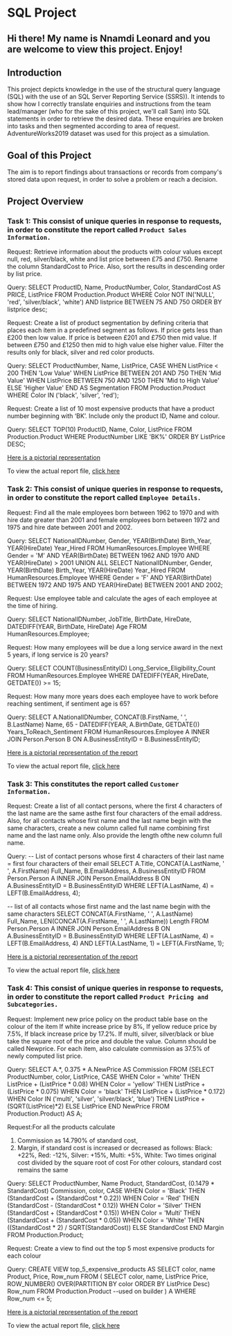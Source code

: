# SQL Project

## Hi there! My name is Nnamdi Leonard and you are welcome to view this project. Enjoy! 


## Introduction
This project depicts knowledge in the use of the structural query language (SQL) with the use of an SQL Server Reporting Service (SSRS)). It intends to show how I correctly translate enquiries and instructions from the team lead/manager (who for the sake of this project, we'll call Sam) into SQL statements in order to retrieve the desired data. These enquiries are broken into tasks and then segmented according to area of request. AdventureWorks2019 dataset was used for this project as a simulation.

## Goal of this Project
The aim is to report findings about transactions or records from company's stored data upon request, in order to solve a problem or reach a decision.

## Project Overview

### Task 1: This consist of unique queries in response to requests, in order to constitute the report called `Product Sales Information.`
Request: Retrieve information about the products with colour values except null, red, silver/black, white and list price between
£75 and £750. Rename the column StandardCost to Price. Also, sort the results in descending order by list price.

Query: SELECT ProductID, Name, ProductNumber, Color, StandardCost AS PRICE, ListPrice 
FROM Production.Product
WHERE Color NOT IN('NULL', 'red', 'silver/black', 'white') 
AND listprice BETWEEN 75 AND 750
ORDER BY listprice desc;

Request: Create a list of product segmentation by defining criteria that places each item in a predefined segment as follows. If
price gets less than £200 then low value. If price is between £201 and £750 then mid value. If between £750 and £1250
then mid to high value else higher value. Filter the results only for black, silver and red color products.

Query: SELECT ProductNumber, Name, ListPrice, CASE WHEN ListPrice < 200 THEN 'Low Value'
WHEN ListPrice BETWEEN 201 AND 750 THEN 'Mid Value'
WHEN ListPrice BETWEEN 750 AND 1250 THEN 'Mid to High Value'
ELSE 'Higher Value' END AS Segmentation
FROM Production.Product
WHERE Color IN ('black', 'silver', 'red');

Request: Create a list of 10 most expensive products that have a product number beginning with ‘BK’. Include only the product
ID, Name and colour.

Query: SELECT TOP(10) ProductID, Name, Color, ListPrice
FROM Production.Product
WHERE ProductNumber LIKE 'BK%'
ORDER BY ListPrice DESC;

[Here is a pictorial representation](Picture2.png) 

To view the actual report file, [click here](Product_Info.rdl)


### Task 2: This consist of unique queries in response to requests, in order to constitute the report called `Employee Details.`
Request: Find all the male employees born between 1962 to 1970 and with hire date greater than 2001 and female employees
born between 1972 and 1975 and hire date between 2001 and 2002.

Query: SELECT NationalIDNumber, Gender, YEAR(BirthDate) Birth_Year, YEAR(HireDate) Year_Hired
FROM HumanResources.Employee
WHERE Gender = 'M'
AND YEAR(BirthDate) BETWEEN 1962 AND 1970
AND YEAR(HireDate) > 2001
UNION ALL
SELECT NationalIDNumber, Gender, YEAR(BirthDate) Birth_Year, YEAR(HireDate) Year_Hired
FROM HumanResources.Employee
WHERE Gender = 'F'
AND YEAR(BirthDate) BETWEEN 1972 AND 1975 
AND YEAR(HireDate) BETWEEN 2001 AND 2002;

Request: Use employee table and calculate the ages of each employee at the time of hiring.

Query: SELECT NationalIDNumber, JobTitle, BirthDate, HireDate, DATEDIFF(YEAR, BirthDate, HireDate) Age
FROM HumanResources.Employee;

Request: How many employees will be due a long service award in the next 5 years, if long service is 20 years?

Query: SELECT COUNT(BusinessEntityID) Long_Service_Eligibility_Count
FROM HumanResources.Employee
WHERE DATEDIFF(YEAR, HireDate, GETDATE()) >= 15;

Request: How many more years does each employee have to work before reaching sentiment, if sentiment age is 65?

Query: SELECT A.NationalIDNumber, 
CONCAT(B.FirstName, ' ', B.LastName) Name, 65 - DATEDIFF(YEAR, A.BirthDate, GETDATE()) Years_ToReach_Sentiment
FROM HumanResources.Employee A
INNER JOIN Person.Person B ON A.BusinessEntityID = B.BusinessEntityID;

[Here is a pictorial representation of the report](Picture3.png)

To view the actual report file, [click here](Employee.rdl)


### Task 3: This constitutes the report called `Customer Information.`
Request: Create a list of all contact persons, where the first 4 characters of the last name are the same asthe first four characters
of the email address. Also, for all contacts whose first name and the last name begin with the same characters, create
a new column called full name combining first name and the last name only. Also provide the length ofthe new column
full name.

Query: 
-- List of contact persons whose first 4 characters of their last name = first four characters of their email
SELECT A.Title, CONCAT(A.LastName, ' ', A.FirstName) Full_Name, B.EmailAddress, A.BusinessEntityID
FROM Person.Person A
INNER JOIN Person.EmailAddress B ON A.BusinessEntityID = B.BusinessEntityID
WHERE LEFT(A.LastName, 4) = LEFT(B.EmailAddress, 4);

-- list of all contacts whose first name and the last name begin with the same characters
SELECT CONCAT(A.FirstName, ' ', A.LastName) Full_Name, LEN(CONCAT(A.FirstName, ' ', A.LastName)) Length
FROM Person.Person A
INNER JOIN Person.EmailAddress B ON A.BusinessEntityID = B.BusinessEntityID
WHERE LEFT(A.LastName, 4) = LEFT(B.EmailAddress, 4)
AND LEFT(A.LastName, 1) = LEFT(A.FirstName, 1);

[Here is a pictorial representation of the report](Picture6.png)

To view the actual report file, [click here](cust.rdl)

### Task 4: This consist of unique queries in response to requests, in order to constitute the report called `Product Pricing and Subcategories.`
Request: Implement new price policy on the product table base on the colour of the item
If white increase price by 8%, If yellow reduce price by 7.5%, If black increase price by 17.2%. If multi, silver,
silver/black or blue take the square root of the price and double the value. Column should be called Newprice. For
each item, also calculate commission as 37.5% of newly computed list price.

Query: SELECT A.*, 0.375 * A.NewPrice AS Commission FROM 
(SELECT ProductNumber, color, ListPrice, CASE WHEN Color = 'white' THEN ListPrice + (ListPrice * 0.08)
WHEN Color = 'yellow' THEN ListPrice + (ListPrice * 0.075)
WHEN Color = 'black' THEN ListPrice + (ListPrice * 0.172)
WHEN Color IN ('multi', 'silver', 'silver/black', 'blue') THEN ListPrice + (SQRT(ListPrice)*2)
ELSE ListPrice END NewPrice
FROM Production.Product) AS A;

Request:For all the products calculate
1. Commission as 14.790% of standard cost,
2. Margin, if standard cost is increased or decreased as follows:
Black: +22%, Red: -12%, Silver: +15%, Multi: +5%, White: Two times original cost divided by the square root of cost
For other colours, standard cost remains the same

Query: SELECT ProductNumber, Name Product, StandardCost, (0.1479 * StandardCost) Commission, color,
CASE WHEN Color = 'Black' THEN (StandardCost + (StandardCost * 0.22))
WHEN Color = 'Red' THEN (StandardCost - (StandardCost * 0.12))
WHEN Color = 'Silver' THEN (StandardCost + (StandardCost * 0.15))
WHEN Color = 'Multi' THEN (StandardCost + (StandardCost * 0.05))
WHEN Color = 'White' THEN ((StandardCost * 2) / SQRT(StandardCost))
ELSE StandardCost END Margin
FROM Production.Product;

Request: Create a view to find out the top 5 most expensive products for each colour

Query: CREATE VIEW top_5_expensive_products AS
SELECT color, name Product, Price, Row_num
FROM (
SELECT color, name, ListPrice Price,
ROW_NUMBER() OVER(PARTITION BY color ORDER BY ListPrice Desc) Row_num
FROM Production.Product --used on builder
) A
WHERE Row_num <= 5;

[Here is a pictorial representation of the report]()

To view the actual report file, [click here]()

